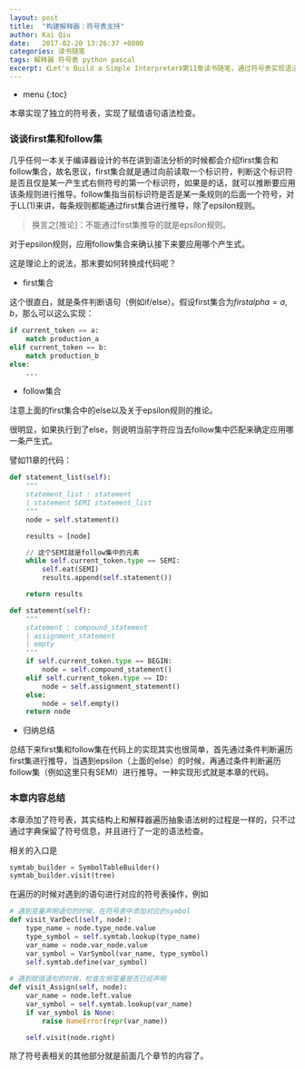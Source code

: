 ```yaml
---
layout: post
title:  "构建解释器：符号表支持"
author: Kai Qiu
date:   2017-02-20 13:26:37 +0800
categories: 读书随笔
tags: 解释器 符号表 python pascal
excerpt: 《Let's Build a Simple Interpreter》第11章读书随笔，通过符号表实现语法检查。
---
```


* menu
{:toc}

本章实现了独立的符号表，实现了赋值语句语法检查。

### 谈谈first集和follow集

几乎任何一本关于编译器设计的书在讲到语法分析的时候都会介绍first集合和follow集合，故名思议，first集合就是通过向前读取一个标识符，判断这个标识符是否且仅是某一产生式右侧符号的第一个标识符，如果是的话，就可以推断要应用该条规则进行推导。follow集指当前标识符是否是某一条规则的后面一个符号，对于LL(1)来讲，每条规则都能通过first集合进行推导，除了epsilon规则。

>换言之[推论]：不能通过first集推导的就是epsilon规则。

对于epsilon规则，应用follow集合来确认接下来要应用哪个产生式。

这是理论上的说法，那末要如何转换成代码呢？

- first集合

这个很直白，就是条件判断语句（例如if/else）。假设first集合为$first{alpha} = {a, b}$，那么可以这么实现：

```python
if current_token == a:
	match production_a
elif current_token == b:
	match production_b
else:
	...
```

- follow集合

注意上面的first集合中的else以及关于epsilon规则的推论。

很明显，如果执行到了else，则说明当前字符应当去follow集中匹配来确定应用哪一条产生式。

譬如11章的代码：

```python
def statement_list(self):
    """
    statement_list : statement
    | statement SEMI statement_list
    """
    node = self.statement()

    results = [node]

	// 这个SEMI就是follow集中的元素
    while self.current_token.type == SEMI:
		self.eat(SEMI)
		results.append(self.statement())

    return results

def statement(self):
    """
    statement : compound_statement
    | assignment_statement
    | empty
    """
    if self.current_token.type == BEGIN:
		node = self.compound_statement()
    elif self.current_token.type == ID:
		node = self.assignment_statement()
    else:
		node = self.empty()
    return node
```

- 归纳总结

总结下来first集和follow集在代码上的实现其实也很简单，首先通过条件判断遍历first集进行推导，当遇到epsilon（上面的else）的时候，再通过条件判断遍历follow集（例如这里只有SEMI）进行推导。一种实现形式就是本章的代码。

### 本章内容总结

本章添加了符号表，其实结构上和解释器遍历抽象语法树的过程是一样的，只不过通过字典保留了符号信息，并且进行了一定的语法检查。

相关的入口是

```python
symtab_builder = SymbolTableBuilder()
symtab_builder.visit(tree)
```

在遍历的时候对遇到的语句进行对应的符号表操作，例如

```python
# 遇到变量声明语句的时候，在符号表中添加对应的symbol
def visit_VarDecl(self, node):
	type_name = node.type_node.value
	type_symbol = self.symtab.lookup(type_name)
	var_name = node.var_node.value
	var_symbol = VarSymbol(var_name, type_symbol)
	self.symtab.define(var_symbol)
	
# 遇到赋值语句的时候，检查左侧变量是否已经声明
def visit_Assign(self, node):
	var_name = node.left.value
	var_symbol = self.symtab.lookup(var_name)
	if var_symbol is None:
		raise NameError(repr(var_name))

	self.visit(node.right)
```

除了符号表相关的其他部分就是前面几个章节的内容了。
